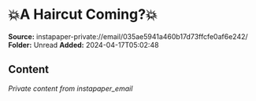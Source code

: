 # 💥A Haircut Coming?💥

**Source:** instapaper-private://email/035ae5941a460b17d73ffcfe0af6e242/
**Folder:** Unread
**Added:** 2024-04-17T05:02:48




## Content
*Private content from instapaper_email*
